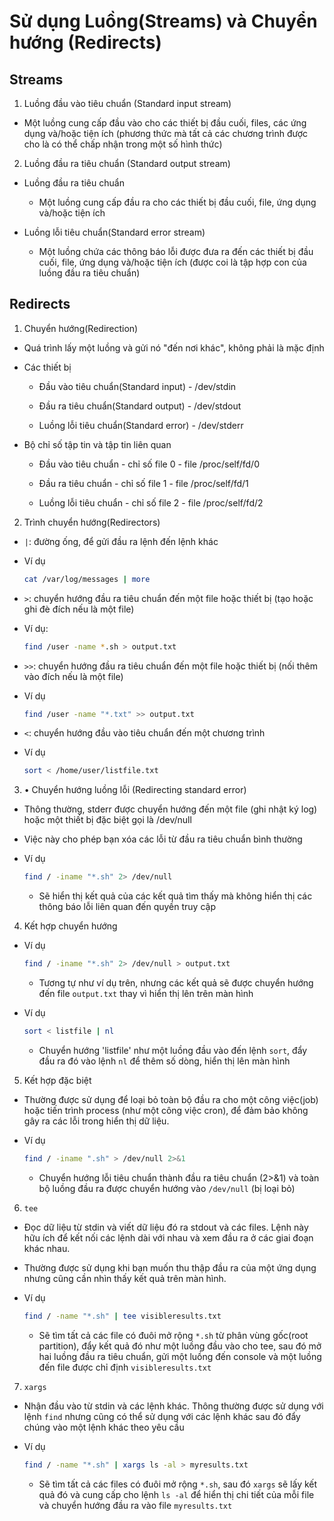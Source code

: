 # Sử dụng Luồng(Streams) và Chuyển hướng (Redirects)

## Streams

1. Luồng đầu vào tiêu chuẩn (Standard input stream) 

- Một luồng cung cấp đầu vào cho các thiết bị đầu cuối, files, các ứng dụng và/hoặc tiện ích (phương thức mà tất cả các chương trình được cho là có thể chấp nhận trong một số hình thức) 

2. Luồng đầu ra tiêu chuẩn (Standard output stream) 

- Luồng đầu ra tiêu chuẩn 

	+ Một luồng cung cấp đầu ra cho các thiết bị đầu cuối, file, ứng dụng và/hoặc tiện ích  

- Luồng lỗi tiêu chuẩn(Standard error stream)  
 
	+ Một luồng chứa các thông báo lỗi được đưa ra đến các thiết bị đầu cuối, file, ứng dụng và/hoặc tiện ích (được coi là tập hợp con của luồng đầu ra tiêu chuẩn)

## Redirects

1. Chuyển hướng(Redirection)  

- Quá trình lấy một luồng và gửi nó "đến nơi khác", không phải là mặc định  

- Các thiết bị 

	+ Đầu vào tiêu chuẩn(Standard input) - /dev/stdin  
	
	+ Đầu ra tiêu chuẩn(Standard output) - /dev/stdout  

	+ Luồng lỗi tiêu chuẩn(Standard error) - /dev/stderr  

- Bộ chỉ số tập tin và tập tin liên quan

	+ Đầu vào tiêu chuẩn - chỉ số file 0 - file /proc/self/fd/0  
	
	+ Đầu ra tiêu chuẩn - chỉ số file 1 - file /proc/self/fd/1  

	+ Luồng lỗi tiêu chuẩn - chỉ số file 2 - file /proc/self/fd/2 

2. Trình chuyển hướng(Redirectors)  

- `|`: đường ống, để gửi đầu ra lệnh đến lệnh khác  

+ Ví dụ 

	```sh
	cat /var/log/messages | more  
	```

- `>`: chuyển hướng đầu ra tiêu chuẩn đến một file hoặc thiết bị (tạo hoặc ghi đè đích nếu là một file)  

+ Ví dụ:

	```sh
	find /user -name *.sh > output.txt
	```

- `>>`: chuyển hướng đầu ra tiêu chuẩn đến một file hoặc thiết bị (nối thêm vào đích nếu là một file)  

+ Ví dụ

	```sh
	find /user -name "*.txt" >> output.txt  
	```

- `<`: chuyển hướng đầu vào tiêu chuẩn đến một chương trình  

+ Ví dụ

	```sh
	sort < /home/user/listfile.txt 
	```

3.  • Chuyển hướng luồng lỗi (Redirecting standard error)  

- Thông thường, stderr được chuyển hướng đến một file (ghi nhật ký log) hoặc một thiết bị đặc biệt gọi là /dev/null 

- Việc này cho phép bạn xóa các lỗi từ đầu ra tiêu chuẩn bình thường 

+ Ví dụ 
	
	```sh
	find / -iname "*.sh" 2> /dev/null
	``` 
	+ Sẽ hiển thị kết quả của các kết quả tìm thấy mà không hiển thị các thông báo lỗi liên quan đến quyền truy cập 

4. Kết hợp chuyển hướng 

+ Ví dụ 

	```sh
	find / -iname "*.sh" 2> /dev/null > output.txt
	```
	+ Tương tự như ví dụ trên, nhưng các kết quả sẽ được chuyển hướng đến file `output.txt` thay vì hiển thị lên trên màn hình

+ Ví dụ 

	```sh
	sort < listfile | nl
	```
	+ Chuyển hướng 'listfile' như một luồng đầu vào đến lệnh `sort`, đẩy đầu ra đó vào lệnh `nl` để thêm số dòng, hiển thị lên màn hình 

5. Kết hợp đặc biệt 

- Thường được sử dụng để loại bỏ toàn bộ đầu ra cho một công việc(job) hoặc tiến trình process (như một công việc cron), để đảm bảo không gây ra các lỗi trong hiển thị dữ liệu. 

- Ví dụ 
	
	```sh
	find / -iname ".sh" > /dev/null 2>&1
	``` 
	+ Chuyển hướng lỗi tiêu chuẩn thành đầu ra tiêu chuẩn (2>&1) và toàn bộ luồng đầu ra được chuyển hướng vào `/dev/null` (bị loại bỏ) 

6. `tee` 

- Đọc dữ liệu từ stdin và viết dữ liệu đó ra stdout và các files. Lệnh này hữu ích để kết nối các lệnh dài với nhau và xem đầu ra ở các giai đoạn khác nhau.

- Thường được sử dụng khi bạn muốn thu thập đầu ra của một ứng dụng nhưng cũng cần nhìn thấy kết quả trên màn hình. 

- Ví dụ 
	```sh
 	find / -name "*.sh" | tee visibleresults.txt
 	``` 
	+ Sẽ tìm tất cả các file có đuôi mở rộng `*.sh` từ phân vùng gốc(root partition), đẩy kết quả đó như một luồng đầu vào cho tee, sau đó mở hai luồng đầu ra tiêu chuẩn, gửi một luồng đến console và một luồng đến file được chỉ định `visibleresults.txt`

7. `xargs` 

- Nhận đầu vào từ stdin và các lệnh khác. Thông thường được sử dụng với lệnh `find` nhưng cũng có thể sử dụng với các lệnh khác sau đó đẩy  
chúng vào một lệnh khác theo yêu cầu 

- Ví dụ

	```sh
	find / -name "*.sh" | xargs ls -al > myresults.txt  
    ```                     

    + Sẽ tìm tất cả các files có đuôi mở rộng `*.sh`, sau đó `xargs` sẽ lấy kết quả đó và cung cấp cho lệnh `ls -al` để hiển thị chi tiết của mỗi file và chuyển hướng đầu ra vào file `myresults.txt`
